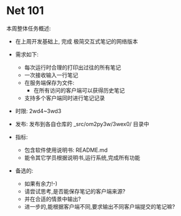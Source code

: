 # Net 101

本周整体任务概述:

* 在上周开发基础上, 完成 极简交互式笔记的网络版本
* 需求如下:
	* 每次运行时合理的打印出过往的所有笔记
	* 一次接收输入一行笔记
	* 在服务端保存为文件:
		* 在所有访问的客户端可以获得历史笔记
	* 支持多个客户端同时进行笔记记录

* 时限: 2wd4~3wd3
* 发布: 发布到各自仓库的 _src/om2py3w/3wex0/ 目录中
* 指标:
	* 包含软件使用说明书: README.md
	* 能令其它学员根据说明书,运行系统,完成所有功能
* 备选的:
	* 如果有余力!-)
	* 请尝试思考,是否能保存笔记的客户端来源?
	* 并在合适的情景中输出?
	* 进一步的,能根据客户端不同,要求输出不同客户端提交的笔记嘛?